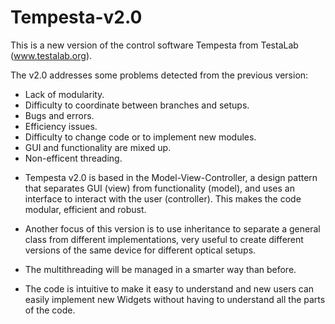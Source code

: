 # Tempesta-v2.0
 
This is a new version of the control software Tempesta from TestaLab (www.testalab.org).

The v2.0 addresses some problems detected from the previous version:

 - Lack of modularity.
 - Difficulty to coordinate between branches and setups.
 - Bugs and errors.
 - Efficiency issues.
 - Difficulty to change code or to implement new modules.
 - GUI and functionality are mixed up.
 - Non-efficent threading.
 
* Tempesta v2.0 is based in the Model-View-Controller, a design pattern that separates GUI (view) from functionality (model), and uses an interface to interact with the user (controller). This makes the code modular, efficient and robust.

* Another focus of this version is to use inheritance to separate a general class from different implementations, very useful to create different versions of the same device for different optical setups. 

* The multithreading will be managed in a smarter way than before.

* The code is intuitive to make it easy to understand and new users can easily implement new Widgets without having to understand all the parts of the code.


 
 
